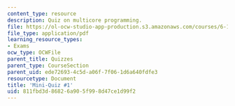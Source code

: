 ```yaml
---
content_type: resource
description: Quiz on multicore programming.
file: https://ol-ocw-studio-app-production.s3.amazonaws.com/courses/6-189-multicore-programming-primer-january-iap-2007/811fbd3d86826a905f998d47ce1d99f2_quiz1.pdf
file_type: application/pdf
learning_resource_types:
- Exams
ocw_type: OCWFile
parent_title: Quizzes
parent_type: CourseSection
parent_uid: ede72693-4c5d-a06f-7f06-1d6a640fdfe3
resourcetype: Document
title: 'Mini-Quiz #1'
uid: 811fbd3d-8682-6a90-5f99-8d47ce1d99f2
---
```

